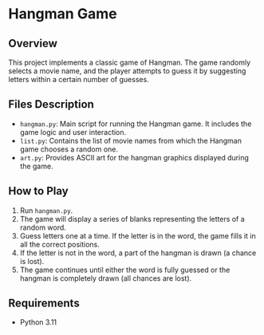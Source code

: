 
# Hangman Game

## Overview
This project implements a classic game of Hangman. The game randomly selects a movie name, and the player attempts to guess it by suggesting letters within a certain number of guesses.

## Files Description
- `hangman.py`: Main script for running the Hangman game. It includes the game logic and user interaction.
- `list.py`: Contains the list of movie names from which the Hangman game chooses a random one.
- `art.py`: Provides ASCII art for the hangman graphics displayed during the game.

## How to Play
1. Run `hangman.py`.
2. The game will display a series of blanks representing the letters of a random word.
3. Guess letters one at a time. If the letter is in the word, the game fills it in all the correct positions.
4. If the letter is not in the word, a part of the hangman is drawn (a chance is lost).
5. The game continues until either the word is fully guessed or the hangman is completely drawn (all chances are lost).

## Requirements
- Python 3.11
